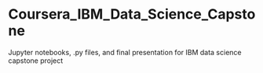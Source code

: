 # Coursera_IBM_Data_Science_Capstone
Jupyter notebooks, .py files, and final presentation for IBM data science capstone project
